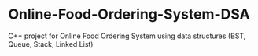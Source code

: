 # Online-Food-Ordering-System-DSA
C++ project for Online Food Ordering System using data structures (BST, Queue, Stack, Linked List)
